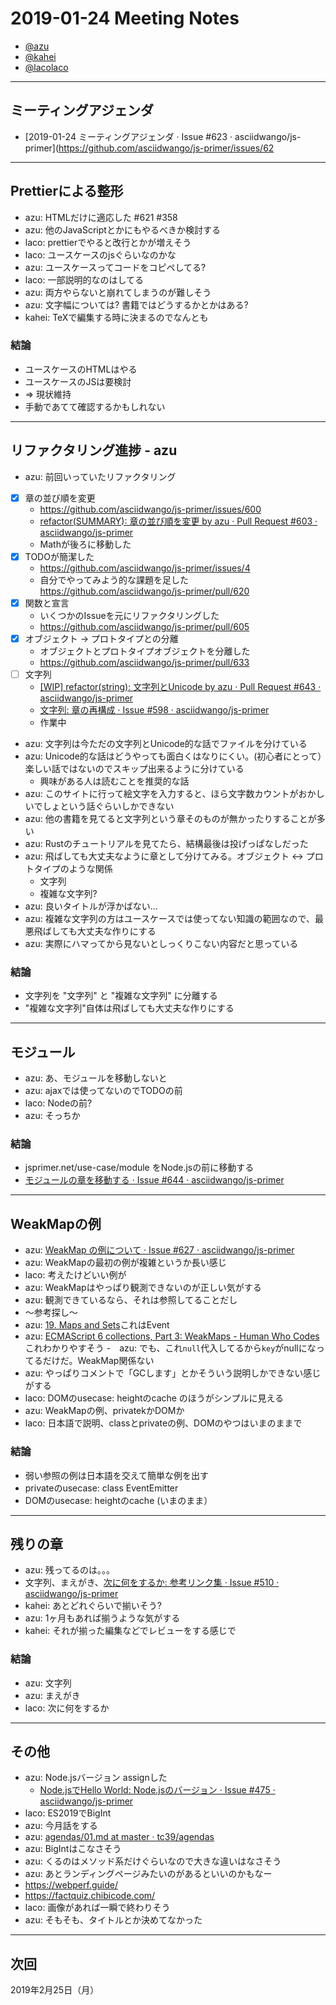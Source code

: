 # 2019-01-24 Meeting Notes

- [@azu](https://github.com/azu)
- [@kahei](https://github.com/kahei)
- [@lacolaco](https://github.com/lacolaco)

----

## ミーティングアジェンダ

- [2019-01-24 ミーティングアジェンダ · Issue #623 · asciidwango/js-primer](https://github.com/asciidwango/js-primer/issues/62

----

## Prettierによる整形

- azu: HTMLだけに適応した #621 #358
- azu: 他のJavaScriptとかにもやるべきか検討する
- laco: prettierでやると改行とかが増えそう
- laco: ユースケースのjsぐらいなのかな
- azu: ユースケースってコードをコピペしてる?
- laco: 一部説明的なのはしてる
- azu: 両方やらないと崩れてしまうのが難しそう
- azu: 文字幅については? 書籍ではどうするかとかはある?
- kahei: TeXで編集する時に決まるのでなんとも

### 結論

- ユースケースのHTMLはやる
- ユースケースのJSは要検討
- => 現状維持
- 手動であてて確認するかもしれない

----

## リファクタリング進捗 - azu

- azu: 前回いっていたリファクタリング
- [x] 章の並び順を変更
    - <https://github.com/asciidwango/js-primer/issues/600>
    - [refactor(SUMMARY): 章の並び順を変更 by azu · Pull Request #603 · asciidwango/js-primer](https://github.com/asciidwango/js-primer/pull/603)
    - Mathが後ろに移動した
- [x] TODOが簡潔した
    - <https://github.com/asciidwango/js-primer/issues/4>
    - 自分でやってみよう的な課題を足した <https://github.com/asciidwango/js-primer/pull/620>
- [x] 関数と宣言
    - いくつかのIssueを元にリファクタリングした
    - <https://github.com/asciidwango/js-primer/pull/605>
- [x] オブジェクト -> プロトタイプとの分離
    - オブジェクトとプロトタイプオブジェクトを分離した
    - <https://github.com/asciidwango/js-primer/pull/633>
- [ ] 文字列
    - [\[WIP\] refactor(string): 文字列とUnicode by azu · Pull Request #643 · asciidwango/js-primer](https://github.com/asciidwango/js-primer/pull/643)
    - [文字列: 章の再構成 · Issue #598 · asciidwango/js-primer](https://github.com/asciidwango/js-primer/issues/598)
    - 作業中
- azu: 文字列は今ただの文字列とUnicode的な話でファイルを分けている
- azu: Unicode的な話はどうやっても面白くはなりにくい。(初心者にとって）楽しい話ではないのでスキップ出来るように分けている
    - 興味がある人は読むことを推奨的な話
- azu: このサイトに行って絵文字を入力すると、ほら文字数カウントがおかしいでしょという話ぐらいしかできない
- azu: 他の書籍を見てると文字列という章そのものが無かったりすることが多い
- azu: Rustのチュートリアルを見てたら、結構最後は投げっぱなしだった
- azu: 飛ばしても大丈夫なように章として分けてみる。オブジェクト <-> プロトタイプのような関係
    - 文字列
    - 複雑な文字列? 
- azu: 良いタイトルが浮かばない...
- azu: 複雑な文字列の方はユースケースでは使ってない知識の範囲なので、最悪飛ばしても大丈夫な作りにする
- azu: 実際にハマってから見ないとしっくりこない内容だと思っている

### 結論

- 文字列を "文字列" と "複雑な文字列" に分離する
- "複雑な文字列"自体は飛ばしても大丈夫な作りにする

----

## モジュール

- azu: あ、モジュールを移動しないと
- azu: ajaxでは使ってないのでTODOの前
- laco: Nodeの前?
- azu: そっちか

### 結論

- jsprimer.net/use-case/module をNode.jsの前に移動する
- [モジュールの章を移動する · Issue #644 · asciidwango/js-primer](https://github.com/asciidwango/js-primer/issues/644)

----

## WeakMapの例

- azu: [WeakMap の例について · Issue #627 · asciidwango/js-primer](https://github.com/asciidwango/js-primer/issues/627)
- azu: WeakMapの最初の例が複雑というか長い感じ
- laco: 考えたけどいい例が
- azu: WeakMapはやっぱり観測できないのが正しい気がする
- azu: 観測できているなら、それは参照してることだし
- 〜参考探し〜
- azu: [19. Maps and Sets](http://exploringjs.com/es6/ch_maps-sets.html#sec_weakmap)これはEvent
- azu: [ECMAScript 6 collections, Part 3: WeakMaps - Human Who Codes](https://humanwhocodes.com/blog/2012/11/06/ecmascript-6-collections-part-3-weakmaps/) これわかりやすそう
-　azu: でも、これ`null`代入してるから`key`がnullになってるだけだ。WeakMap関係ない
- azu: やっぱりコメントで「GCします」とかそういう説明しかできない感じがする
- laco: DOMのusecase: heightのcache のほうがシンプルに見える
- azu: WeakMapの例、privatekかDOMか
- laco: 日本語で説明、classとprivateの例、DOMのやつはいまのままで

### 結論

- 弱い参照の例は日本語を交えて簡単な例を出す
- privateのusecase: class EventEmitter
- DOMのusecase: heightのcache (いまのまま）

----

## 残りの章

- azu: 残ってるのは。。。
- 文字列、まえがき、[次に何をするか: 参考リンク集 · Issue #510 · asciidwango/js-primer](https://github.com/asciidwango/js-primer/issues/510)
- kahei: あとどれぐらいで揃いそう?
- azu: 1ヶ月もあれば揃うような気がする
- kahei: それが揃った編集などでレビューをする感じで

### 結論

- azu: 文字列
- azu: まえがき
- laco: 次に何をするか

----

## その他

- azu: Node.jsバージョン assignした
    - [Node.jsでHello World: Node.jsのバージョン · Issue #475 · asciidwango/js-primer](https://github.com/asciidwango/js-primer/issues/475)
- laco: ES2019でBigInt
- azu: 今月話をする
- azu: [agendas/01.md at master · tc39/agendas](https://github.com/tc39/agendas/blob/master/2019/01.md)
- azu: BigIntはこなさそう
- azu: くるのはメソッド系だけぐらいなので大きな違いはなさそう
- azu: あとランディングページみたいのがあるといいのかもなー
- https://webperf.guide/
- https://factquiz.chibicode.com/
- laco: 画像があれば一瞬で終わりそう
- azu: そもそも、タイトルとか決めてなかった


----

## 次回

2019年2月25日（月）